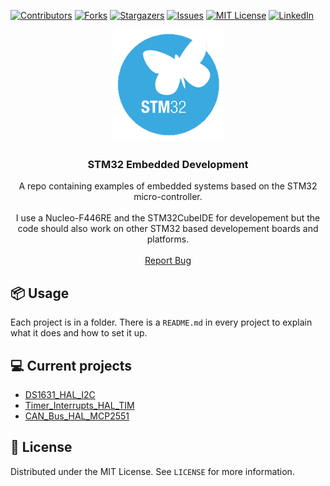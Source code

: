 [![Contributors][contributors-shield]][contributors-url]
[![Forks][forks-shield]][forks-url]
[![Stargazers][stars-shield]][stars-url]
[![Issues][issues-shield]][issues-url]
[![MIT License][license-shield]][license-url]
[![LinkedIn][linkedin-shield]][linkedin-url]

<p align="center">
  <a href="https://github.com/Vincentho711/STM32-Embedded-Development">
    <img src="images/STM32_logo.png" alt="Logo" width="180" height="180">
  </a>

  <h3 align="center">STM32 Embedded Development</h3>

  <p align="center">
    A repo containing examples of embedded systems based on the STM32 micro-controller.
    <br />
    <br />
    I use a Nucleo-F446RE and the STM32CubeIDE for developement but the code should also work on other STM32 based developement boards and platforms.
    <br />
    <br />
    <a href="https://github.com/Vincentho711/STM32-Embedded-Development/issues/new">Report Bug</a>
  </p>
</p>

<!-- USAGE EXAMPLES -->
## 📦 Usage

Each project is in a folder. There is a `README.md` in every project to explain what it does and how to set it up.

<!-- Current Projects -->
## 💻 Current projects
- [DS1631_HAL_I2C](https://github.com/Vincentho711/STM32-Embedded-Development/tree/master/DS1631_HAL_I2C)
- [Timer_Interrupts_HAL_TIM](https://github.com/Vincentho711/STM32-Embedded-Development/tree/master/Timer_Interrupts_HAL_TIM)
- [CAN_Bus_HAL_MCP2551](https://github.com/Vincentho711/STM32-Embedded-Development/tree/master/CAN_Bus_HAL_MCP2551)

<!-- LICENSE -->
## 📜 License

Distributed under the MIT License. See `LICENSE` for more information.


 


 <!-- MARKDOWN LINKS & IMAGES -->
<!-- https://www.markdownguide.org/basic-syntax/#reference-style-links -->
[contributors-shield]: https://img.shields.io/github/contributors/Vincentho711/STM32-Embedded-Development?style=for-the-badge
[contributors-url]: https://github.com/Vincentho711/STM32-Embedded-Development/graphs/contributors
[forks-shield]: https://img.shields.io/github/forks/Vincentho711/STM32-Embedded-Development?style=for-the-badge
[forks-url]: https://github.com/Vincentho711/STM32-Embedded-Development/network/members
[stars-shield]: https://img.shields.io/github/stars/Vincentho711/STM32-Embedded-Development?style=for-the-badge
[stars-url]: https://github.com/Vincentho711/STM32-Embedded-Development/stargazers
[issues-shield]: https://img.shields.io/github/issues/Vincentho711/STM32-Embedded-Development?style=for-the-badge
[issues-url]: https://github.com/Vincentho711/STM32-Embedded-Development/issues
[license-shield]: https://img.shields.io/github/license/Vincentho711/STM32-Embedded-Development?style=for-the-badge
[license-url]: https://github.com/Vincentho711/STM32-Embedded-Development/blob/main/LICENSE
[linkedin-shield]: https://img.shields.io/badge/-LinkedIn-black.svg?style=for-the-badge&logo=linkedin&colorB=555
[linkedin-url]: https://www.linkedin.com/in/vincent-ho-b0932b138/
